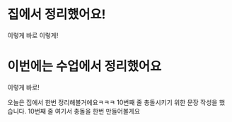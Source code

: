 # 집에서 정리했어요!

이렇게 바로 이렇게!

# 이번에는 수업에서 정리했어요

이렇게 바로!

오늘은 집에서 한번 정리해볼거에요ㅋㅋㅋ
10번째 줄 총돌시키기 위한 문장 작성을 했습니다.
10번째 줄 여기서 충돌을 한번 만들어볼게요
